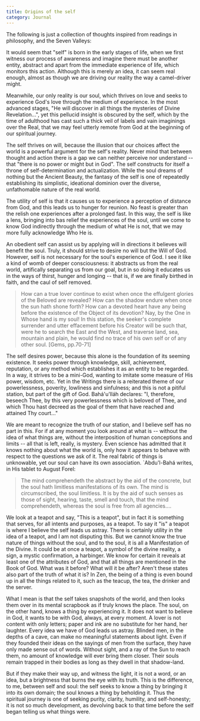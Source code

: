 ```yaml
---
title: Origins of the self
category: Journal
---
```


The following is just a collection of thoughts inspired from readings in
philosophy, and the Seven Valleys:

It would seem that "self" is born in the early stages of life, when we
first witness our process of awareness and imagine there must be another
entity, abstract and apart from the immediate experience of life, which
monitors this action.  Although this is merely an idea, it can seem real
enough, almost as though we are driving our reality the way a camel-driver
might.

Meanwhile, our only reality is our soul, which thrives on love and seeks
to experience God's love through the medium of experience.  In the most
advanced stages, "He will discover in all things the mysteries of Divine
Revelation...", yet this pellucid insight is obscured by the self, which
by the time of adulthood has cast such a thick veil of labels and vain
imaginings over the Real, that we may feel utterly remote from God at the
beginning of our spiritual journey.

The self thrives on will, because the illusion that our choices affect the
world is a powerful argument for the self's reality.  Never mind that
between thought and action there is a gap we can neither perceive nor
understand -- that "there is no power or might but in God".  The self
constructs for itself a throne of self-determination and actualization.
While the soul dreams of nothing but the Ancient Beauty, the fantasy of
the self is one of repeatedly establishing its simplistic, ideational
dominion over the diverse, unfathomable nature of the real world.

The utility of self is that it causes us to experience a perception of
distance from God, and this leads us to hunger for reunion.  No feast is
greater than the relish one experiences after a prolonged fast.  In this
way, the self is like a lens, bringing into bas relief the experiences of
the soul, until we come to know God indirectly through the medium of what
He is not, that we may more fully acknowledge Who He is.

An obedient self can assist us by applying will in directions it believes
will benefit the soul.  Truly, it should strive to desire no will but the
Will of God.  However, self is not necessary for the soul's experience of
God.  I see it like a kind of womb of deeper consciousness: it abstracts
us from the real world, artifically separating us from our goal, but in so
doing it educates us in the ways of thirst, hunger and longing -- that is,
if we are finally birthed in faith, and the caul of self removed.

> How can a true lover continue to exist when once the effulgent glories
> of the Beloved are revealed?  How can the shadow endure when once the
> sun hath shone forth?  How can a devoted heart have any being before the
> existence of the Object of its devotion?  Nay, by the One in Whose hand
> is my soul!  In this station, the seeker's complete surrender and utter
> effacement before his Creator will be such that, were he to search the
> East and the West, and traverse land, sea, mountain and plain, he would
> find no trace of his own self or of any other soul. [Gems, pp.70-71]

The self desires power, because this alone is the foundation of its
seeming existence.  It seeks power through knowledge, skill, achievement,
reputation, or any method which establishes it as an entity to be
regarded.  In a way, it strives to be a mini-God, wanting to imitate some
measure of His power, wisdom, etc.  Yet in the Writings there is a
reiterated theme of our powerlessness, poverity, lowliness and sinfulness;
and this is not a pitiful station, but part of the gift of God.
Bahá'u'lláh declares: "I, therefore, beseech Thee, by this very
powerlessness which is beloved of Thee, and which Thou hast decreed as the
goal of them that have reached and attained Thy court..."

We are meant to recognize the truth of our station, and I believe self has
no part in this.  For if at any moment you look around at what is --
without the idea of what things are, without the interposition of human
conceptions and limits -- all that is left, really, is mystery.  Even
science has admitted that it knows nothing about what the world is, only
how it appears to behave with respect to the questions we ask of it.  The
real fabric of things is unknowable, yet our soul can have its own
association.  `Abdu'l-Bahá writes, in His tablet to August Forel:

> The mind comprehendeth the abstract by the aid of the concrete, but the
> soul hath limitless manifestations of its own.  The mind is
> circumscribed, the soul limitless.  It is by the aid of such senses as
> those of sight, hearing, taste, smell and touch, that the mind
> comprehendeth, whereas the soul is free from all agencies....

We look at a teapot and say, "This is a teapot", but in fact it is
something that serves, for all intents and purposes, as a teapot.  To say
it "is" a teapot is where I believe the self leads us astray.  There is
certainly utility in the idea of a teapot, and I am not disputing this.
But we cannot know the true nature of things without the soul, and to the
soul, it is all a Manifestation of the Divine.  It could be at once a
teapot, a symbol of the divine reality, a sign, a mystic confirmation, a
harbinger.  We know for certain it reveals at least one of the attributes
of God, and that all things are mentioned in the Book of God.  What was it
before?  What will it be after?  Aren't these states also part of the
truth of what it is?  In Zen, the being of a thing is even bound up in all
the things related to it, such as the teacup, the tea, the drinker and the
server.

What I mean is that the self takes snapshots of the world, and then looks
them over in its mental scrapbook as if truly knows the place.  The soul,
on the other hand, knows a thing by experiencing it.  It does not want to
believe in God, it wants to be with God, always, at every moment.  A lover
is not content with only letters; paper and ink are no substitute for her
hand, her laughter.  Every idea we have of God leads us astray.  Blinded
men, in the depths of a cave, can make no meaningful statements about
light.  Even if they founded their ideas on the sayings of men from the
surface, they have only made sense out of words.  Without sight, and a ray
of the Sun to reach them, no amount of knowledge will ever bring them
closer.  Their souls remain trapped in their bodies as long as they dwell
in that shadow-land.

But if they make their way up, and witness the light, it is not a word, or
an idea, but a brightness that burns the eye with its truth.  This is the
difference, to me, between self and soul: the self seeks to know a thing
by bringing it into its own domain; the soul knows a thing by beholding
it.  Thus the spiritual journey is one of seeking purity, clarity,
humility, and self-honesty; it is not so much development, as devolving
back to that time before the self began telling us what things were.
